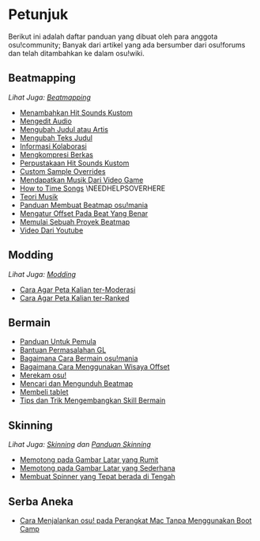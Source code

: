 # Petunjuk

Berikut ini adalah daftar panduan yang dibuat oleh para anggota osu!community; Banyak dari artikel yang ada bersumber dari osu!forums dan telah ditambahkan ke dalam osu!wiki.

## Beatmapping

*Lihat Juga: [Beatmapping](/wiki/Beatmapping)*

- [Menambahkan Hit Sounds Kustom](/wiki/Adding_Custom_Hit_Sounds)
- [Mengedit Audio](/wiki/Audio_Editing)
- [Mengubah Judul atau Artis](/wiki/Changing_the_Artist_or_Title)
- [Mengubah Teks Judul](/wiki/Changing_the_Title_Text)
- [Informasi Kolaborasi](/wiki/Collab_Information)
- [Mengkompresi Berkas](/wiki/Compressing_Files)
- [Perpustakaan Hit Sounds Kustom](/wiki/Custom_Hit_Sound_Library)
- [Custom Sample Overrides](/wiki/Custom_Sample_Overrides)
- [Mendapatkan Musik Dari Video Game](/wiki/Getting_Songs_From_Video_Games)
- [How to Time Songs](/wiki/How_to_Time_Songs)  \\NEEDHELPSOVERHERE
- [Teori Musik](/wiki/Music_Theory)
- [Panduan Membuat Beatmap osu!mania](/wiki/osu!mania_Mapping_Guide)
- [Mengatur Offset Pada Beat Yang Benar](/wiki/Setting_the_Offset_on_the_Correct_Beat)
- [Memulai Sebuah Proyek Beatmap](/wiki/Starting_a_Beatmap_Project)
- [Video Dari Youtube](/wiki/Videos_From_Youtube)

## Modding

*Lihat Juga: [Modding](/wiki/Modding)*

- [Cara Agar Peta Kalian ter-Moderasi](/wiki/Getting_Your_Map_Modded)
- [Cara Agar Peta Kalian ter-Ranked](/wiki/How_To_Get_Your_Map_Ranked)

## Bermain

- [Panduan Untuk Pemula](/wiki/Beginner's_Tutorial)
- [Bantuan Permasalahan GL](/wiki/GL_Support_Issues)
- [Bagaimana Cara Bermain osu!mania](/wiki/How_to_Play_osu!mania)
- [Bagaimana Cara Menggunakan Wisaya Offset](/wiki/How_to_Use_the_Offset_Wizard)
- [Merekam osu!](/wiki/Recording_osu!)
- [Mencari dan Mengunduh Beatmap](/wiki/Searching_and_Downloading_Beatmaps)
- [Membeli tablet](/wiki/Tablet_Purchase)
- [Tips dan Trik Mengembangkan Skill Bermain](/wiki/Tips_and_Tricks_on_Skill_Improvement)

## Skinning

*Lihat Juga: [Skinning](/wiki/Skinning) dan [Panduan Skinning](/wiki/Skinning_Tutorial)*

- [Memotong pada Gambar Latar yang Rumit](/wiki/Cropping_with_Complex_Backgrounds)
- [Memotong pada Gambar Latar yang Sederhana](/wiki/Cropping_with_Simple_Backgrounds)
- [Membuat Spinner yang Tepat berada di Tengah](/wiki/Making_Properly_Centered_Spinners)

## Serba Aneka

- [Cara Menjalankan osu! pada Perangkat Mac Tanpa Menggunakan Boot Camp](/wiki/How_to_Run_osu!_on_Your_Mac_Without_Using_Boot_Camp)
